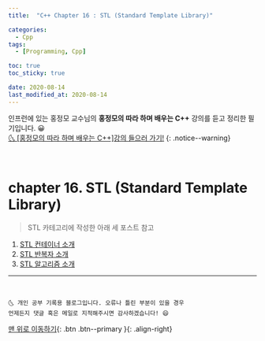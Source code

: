 ```yaml
---
title:  "C++ Chapter 16 : STL (Standard Template Library)" 

categories:
  - Cpp
tags:
  - [Programming, Cpp]

toc: true
toc_sticky: true

date: 2020-08-14
last_modified_at: 2020-08-14
---
```


인프런에 있는 홍정모 교수님의 **홍정모의 따라 하며 배우는 C++** 강의를 듣고 정리한 필기입니다. 😀    
[🌜 [홍정모의 따라 하며 배우는 C++]강의 들으러 가기!](https://www.inflearn.com/course/following-c-plus)
{: .notice--warning}

<br> 

# chapter 16. STL (Standard Template Library)

> STL 카테고리에 작성한 아래 세 포스트 참고

1. [STL 컨테이너 소개](https://ansohxxn.github.io/cpp/chapter16-1/)
2. [STL 반복자 소개](https://ansohxxn.github.io/cpp/chapter16-2/)
3. [STL 알고리즘 소개](https://ansohxxn.github.io/cpp/chapter16-3/)


***
<br>

    🌜 개인 공부 기록용 블로그입니다. 오류나 틀린 부분이 있을 경우 
    언제든지 댓글 혹은 메일로 지적해주시면 감사하겠습니다! 😄

[맨 위로 이동하기](#){: .btn .btn--primary }{: .align-right}
<br>